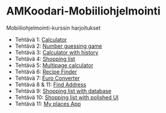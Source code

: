 # AMKoodari-Mobiiliohjelmointi
Mobiiliohjelmointi-kurssin harjoitukset

- Tehtävä 1: [Calculator](/Calculator/App.js)
- Tehtävä 2: [Number guessing game](/number_guessing_game/App.js)
- Tehtävä 3: [Calculator with history](/calculator_with_history/App.js)
- Tehtävä 4: [Shopping list](/shopping_list/App.js)
- Tehtävä 5: [Multipage calculator](/multipage_calculator/App.js)
- Tehtävä 6: [Recipe Finder](/recipe_finder/App.js)
- Tehtävä 7: [Euro Converter](/euro_converter/App.js)
- Tehtävä 8 & 11: [Find Address](/find_address/App.js)
- Tehtävä 9: [Shopping list with database](/shopping_list_with_db/App.js)
- Tehtävä 10: [Shopping list with polished UI](/shopping_list_with_polished_UI/App.js)
- Tehtävä 11: [My places App](/my_places_app/App.js)
